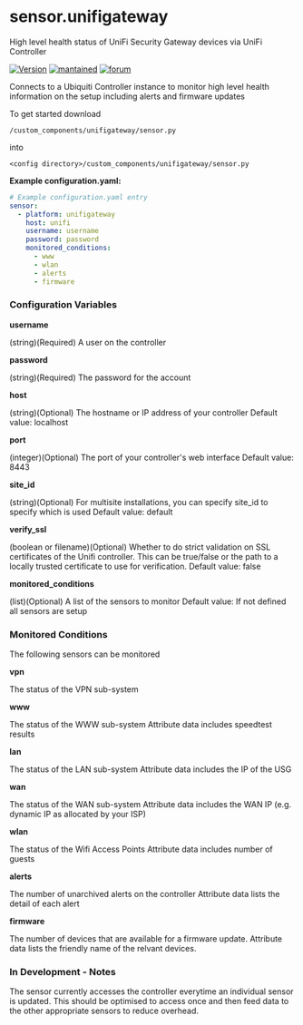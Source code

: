 # sensor.unifigateway
High level health status of UniFi Security Gateway devices via UniFi Controller
  
[![Version](https://img.shields.io/badge/version-0.1.0-green.svg?style=for-the-badge)](#) [![mantained](https://img.shields.io/maintenance/yes/2019.svg?style=for-the-badge)](#) [![forum](https://img.shields.io/badge/forum-visit-orange.svg?style=for-the-badge)](https://community.home-assistant.io/t/unifi-security-gateway/71505)   

Connects to a Ubiquiti Controller instance to monitor high level health information on the setup including alerts and firmware updates

To get started download
```
/custom_components/unifigateway/sensor.py
```
into
```
<config directory>/custom_components/unifigateway/sensor.py
```

**Example configuration.yaml:**

```yaml
# Example configuration.yaml entry
sensor:
  - platform: unifigateway
    host: unifi
    username: username
    password: password
    monitored_conditions:
      - www
      - wlan
      - alerts
      - firmware
```
### Configuration Variables

**username**

  (string)(Required) A user on the controller
  
**password**

(string)(Required) The password for the account
  
**host**

  (string)(Optional) The hostname or IP address of your controller
  Default value: localhost

**port**

  (integer)(Optional) The port of your controller's web interface
  Default value: 8443

**site_id**

  (string)(Optional) For multisite installations, you can specify site_id to specify which is used
  Default value: default

**verify_ssl**

  (boolean or filename)(Optional) Whether to do strict validation on SSL certificates of the Unifi controller. This can be true/false or the path to a locally trusted certificate to use for verification.
  Default value: false

**monitored_conditions**

  (list)(Optional) A list of the sensors to monitor
  Default value: If not defined all sensors are setup
  
### Monitored Conditions

The following sensors can be monitored

**vpn**

  The status of the VPN sub-system
  
**www**

  The status of the WWW sub-system
  Attribute data includes speedtest results
  
**lan**

  The status of the LAN sub-system
  Attribute data includes the IP of the USG
  
**wan**

  The status of the WAN sub-system
  Attribute data includes the WAN IP (e.g. dynamic IP as allocated by your ISP)
  
**wlan**

  The status of the Wifi Access Points
  Attribute data includes number of guests
  
**alerts**

  The number of unarchived alerts on the controller
  Attribute data lists the detail of each alert
  
**firmware**

  The number of devices that are available for a firmware update.
  Attribute data lists the friendly name of the relvant devices.
  
### In Development - Notes

The sensor currently accesses the controller everytime an individual sensor is updated. This should be optimised to access once and then feed data to the other appropriate sensors to reduce overhead.
